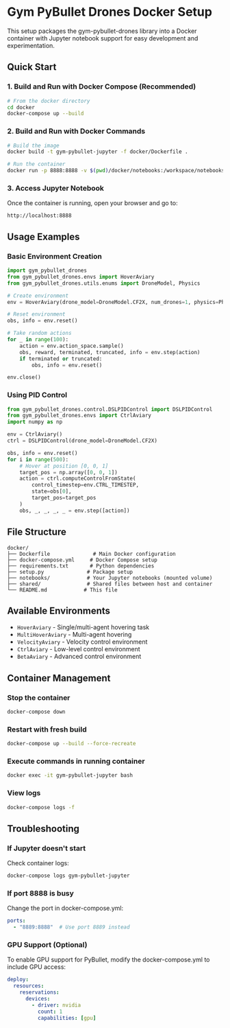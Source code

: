 # Gym PyBullet Drones Docker Setup

This setup packages the gym-pybullet-drones library into a Docker container with Jupyter notebook support for easy development and experimentation.

## Quick Start

### 1. Build and Run with Docker Compose (Recommended)

```bash
# From the docker directory
cd docker
docker-compose up --build
```

### 2. Build and Run with Docker Commands

```bash
# Build the image
docker build -t gym-pybullet-jupyter -f docker/Dockerfile .

# Run the container
docker run -p 8888:8888 -v $(pwd)/docker/notebooks:/workspace/notebooks gym-pybullet-jupyter
```

### 3. Access Jupyter Notebook

Once the container is running, open your browser and go to:
```
http://localhost:8888
```

## Usage Examples

### Basic Environment Creation
```python
import gym_pybullet_drones
from gym_pybullet_drones.envs import HoverAviary
from gym_pybullet_drones.utils.enums import DroneModel, Physics

# Create environment
env = HoverAviary(drone_model=DroneModel.CF2X, num_drones=1, physics=Physics.PYB)

# Reset environment
obs, info = env.reset()

# Take random actions
for _ in range(100):
    action = env.action_space.sample()
    obs, reward, terminated, truncated, info = env.step(action)
    if terminated or truncated:
        obs, info = env.reset()

env.close()
```

### Using PID Control
```python
from gym_pybullet_drones.control.DSLPIDControl import DSLPIDControl
from gym_pybullet_drones.envs import CtrlAviary
import numpy as np

env = CtrlAviary()
ctrl = DSLPIDControl(drone_model=DroneModel.CF2X)

obs, info = env.reset()
for i in range(500):
    # Hover at position [0, 0, 1]
    target_pos = np.array([0, 0, 1])
    action = ctrl.computeControlFromState(
        control_timestep=env.CTRL_TIMESTEP,
        state=obs[0],
        target_pos=target_pos
    )
    obs, _, _, _, _ = env.step([action])
```

## File Structure

```
docker/
├── Dockerfile              # Main Docker configuration
├── docker-compose.yml     # Docker Compose setup
├── requirements.txt       # Python dependencies
├── setup.py              # Package setup
├── notebooks/            # Your Jupyter notebooks (mounted volume)
├── shared/               # Shared files between host and container
└── README.md            # This file
```

## Available Environments

- `HoverAviary` - Single/multi-agent hovering task
- `MultiHoverAviary` - Multi-agent hovering
- `VelocityAviary` - Velocity control environment
- `CtrlAviary` - Low-level control environment
- `BetaAviary` - Advanced control environment

## Container Management

### Stop the container
```bash
docker-compose down
```

### Restart with fresh build
```bash
docker-compose up --build --force-recreate
```

### Execute commands in running container
```bash
docker exec -it gym-pybullet-jupyter bash
```

### View logs
```bash
docker-compose logs -f
```

## Troubleshooting

### If Jupyter doesn't start
Check container logs:
```bash
docker-compose logs gym-pybullet-jupyter
```

### If port 8888 is busy
Change the port in docker-compose.yml:
```yaml
ports:
  - "8889:8888"  # Use port 8889 instead
```

### GPU Support (Optional)
To enable GPU support for PyBullet, modify the docker-compose.yml to include GPU access:
```yaml
deploy:
  resources:
    reservations:
      devices:
        - driver: nvidia
          count: 1
          capabilities: [gpu]
```